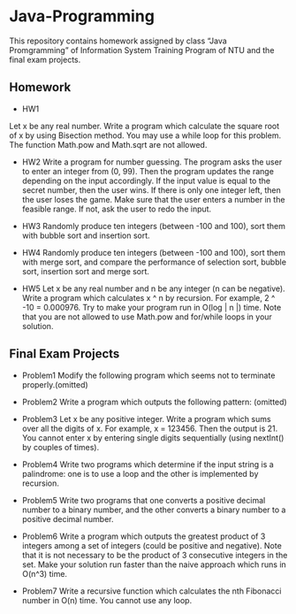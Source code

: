 # Java-Programming
This repository contains homework assigned by class “Java Promgramming” of Information System Training Program of NTU and the final exam projects. 

##	Homework<br>
*	HW1

Let x be any real number. Write a program which calculate the square root of x by using Bisection method. You may use a while loop for this problem. The function Math.pow and Math.sqrt are not allowed.

*	HW2
Write a program for number guessing. The program asks the user to enter an integer from (0, 99). Then the program updates the range depending on the input accordingly. If the input value is equal to the secret number, then the user wins. If there is only one integer left, then the user loses the game. Make sure that the user enters a number in the feasible range. If not, ask the user to redo the input.

*	HW3
Randomly produce ten integers (between -100 and 100), sort them with bubble sort and insertion sort.

*	HW4
Randomly produce ten integers (between -100 and 100), sort them with merge sort, and compare the performance of selection sort, bubble sort, insertion sort and merge sort.

*	HW5
Let x be any real number and n be any integer (n can be negative). Write a program which calculates x ^ n by recursion. For example, 2 ^ -10 = 0.000976. Try to make your program run in O(log | n |) time. Note that you are not allowed to use Math.pow and for/while loops in your solution.

##	Final Exam Projects<br>
*	Problem1
Modify the following program which seems not to terminate properly.(omitted)

*	Problem2
Write a program which outputs the following pattern: (omitted)
   
*	Problem3
Let x be any positive integer. Write a program which sums over all the digits of x. For example, x = 123456. Then the output is 21. You cannot enter x by entering single digits sequentially (using nextInt() by couples of times).

*	Problem4
Write two programs which determine if the input string is a palindrome: one is to use a loop and the other is implemented by recursion.

*	Problem5
Write two programs that one converts a positive decimal number to a binary number, and the other converts a binary number to a positive decimal number.

*	Problem6
Write a program which outputs the greatest product of 3 integers among a set of integers (could be positive and negative). Note that it is not necessary to be the product of 3 consecutive integers in the set. Make your solution run faster than the naive approach which runs in O(n^3) time.

*	Problem7
Write a recursive function which calculates the nth Fibonacci number in O(n) time. You cannot use any loop.
